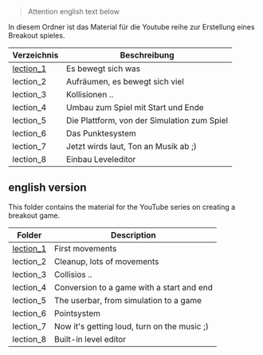> Attention english text below

In diesem Ordner ist das Material für die Youtube reihe zur Erstellung eines Breakout spieles.

| Verzeichnis | Beschreibung |
| --- | --- |
| [lection_1](lection_1/Readme.md) | Es bewegt sich was |
| lection_2 | Aufräumen, es bewegt sich viel |
| lection_3 | Kollisionen .. |
| lection_4 | Umbau zum Spiel mit Start und Ende |
| lection_5 | Die Plattform, von der Simulation zum Spiel |
| lection_6 | Das Punktesystem |
| lection_7 | Jetzt wirds laut, Ton an Musik ab ;) |
| lection_8 | Einbau Leveleditor |

## english version

This folder contains the material for the YouTube series on creating a breakout game.


| Folder | Description |
| --- | --- |
| [lection_1](lection_1/Readme.md) | First movements |
| lection_2 | Cleanup, lots of movements |
| lection_3 | Collisios .. |
| lection_4 | Conversion to a game with a start and end |
| lection_5 | The userbar, from simulation to a game |
| lection_6 | Pointsystem |
| lection_7 | Now it's getting loud, turn on the music ;) |
| lection_8 | Built-in level editor |
